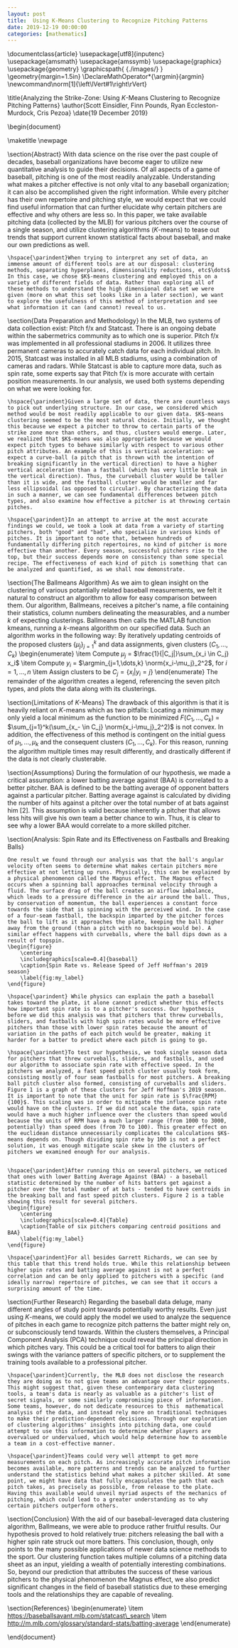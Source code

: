 ```yaml
---
layout: post
title:  Using K-Means Clustering to Recognize Pitching Patterns
date: 2019-12-19 00:00:00
categories: [mathematics]
---
```


\documentclass{article}
\usepackage[utf8]{inputenc}
\usepackage{amsmath}
\usepackage{amssymb}
\usepackage{graphicx}
\usepackage{geometry}
\graphicspath{ {./images/} }
\geometry{margin=1.5in}
\DeclareMathOperator*{\argmin}{argmin}
\newcommand\norm[1]{\left\lVert#1\right\rVert}

\title{Analyzing the Strike-Zone: Using $K$-Means Clustering to Recognize Pitching Patterns}
\author{Scott Einsidler, Finn Pounds, Ryan Eccleston-Murdock, Cris Pezoa}
\date{19 December 2019}

\begin{document}

\maketitle
\newpage

\section{Abstract}
    With data science on the rise over the past couple of decades, baseball organizations have become eager to utilize new quantitative analysis to guide their decisions. Of all aspects of a game of baseball, pitching is one of the most readily analyzable. Understanding what makes a pitcher effective is not only vital to any baseball organization; it can also be accomplished given the right information. While every pitcher has their own repertoire and pitching style, we would expect that we could find useful information that can further elucidate why certain pitchers are effective and why others are less so. In this paper, we take available pitching data (collected by the MLB) for various pitchers over the course of a single season, and utilize clustering algorithms ($K$-means) to tease out trends that support current known statistical facts about baseball, and make our own predictions as well.
    
    \hspace{\parindent}When trying to interpret any set of data, an immense amount of different tools are at our disposal: clustering methods, separating hyperplanes, dimensionality reductions, etc$\dots$ In this case, we chose $K$-means clustering and employed this on a variety of different fields of data. Rather than exploring all of these methods to understand the high dimensional data set we were given (more on what this set looks like in a later section), we want to explore the usefulness of this method of interpretation and see what information it can (and cannot) reveal to us. 

\section{Data Preparation and Methodology}
    In the MLB, two systems of data collection exist: Pitch f/x and Statcast. There is an ongoing debate within the sabermetrics community as to which one is superior. Pitch f/x was implemented in all professional stadiums in 2006. It utilizes three permanent cameras to accurately catch data for each individual pitch. In 2015, Statcast was installed in all MLB stadiums, using a combination of cameras and radars. While Statcast is able to capture more data, such as spin rate, some experts say that Pitch f/x is more accurate with certain position measurements. In our analysis, we used both systems depending on what we were looking for. 
    
    \hspace{\parindent}Given a large set of data, there are countless ways to pick out underlying structure. In our case, we considered which method would be most readily applicable to our given data. $K$-means clustering seemed to be the most natural choice. Initially, we thought this because we expect a pitcher to throw to certain parts of the strike zone more than others, and thus, clusters would emerge. Later, we realized that $K$-means was also appropriate because we would expect pitch types to behave similarly with respect to various other pitch attributes. An example of this is vertical acceleration: we expect a curve-ball (a pitch that is thrown with the intention of breaking significantly in the vertical direction) to have a higher vertical acceleration than a fastball (which has very little break in the vertical direction). Thus, the curveball cluster would be taller than it is wide, and the fastball cluster would be smaller and far less ellipsoidal (as opposed to circular). By characterizing the data in such a manner, we can see fundamental differences between pitch types, and also examine how effective a pitcher is at throwing certain pitches.

    \hspace{\parindent}In an attempt to arrive at the most accurate findings we could, we took a look at data from a variety of starting pitchers, both "good" and "bad", who specialize in various kinds of pitches. It is important to note that, between hundreds of fundamentally differing pitch repertoires, no kind of pitcher is more effective than another. Every season, successful pitchers rise to the top, but their success depends more on consistency than some special recipe. The effectiveness of each kind of pitch is something that can be analyzed and quantified, as we shall now demonstrate.  
    
\section{The Ballmeans Algorithm}
    As we aim to glean insight on the clustering of various potantially related baseball measurements, we felt it natural to construct an algorithm to allow for easy comparison between them. Our algorithm, Ballmeans, receives a pitcher's name, a file containing their statistics, column numbers delineating the measurables, and a number $k$ of expecting clusterings. Ballmeans then calls the MATLAB function kmeans, running a $k$-means algorithm on our specified data. Such an algorithm works in the following way: By iteratively updating centroids of the proposed clusters $\{\mu_j\}_{j=1}^k$ and data assignments, given clusters $(C_1,\dots,C_k)$
    \begin{enumerate}
        \item Compute $\mu_j$ = $\frac{1}{|C_j|}\sum_{x_i \in C_j} x_i$
        \item Compute $y_i$ = $\argmin_{j=1,\dots,k} \norm{x_i-\mu_j}_2^2$, for $i=1,\dots,n$ 
        \item Assign clusters to be $C_j=\{x_i | y_i=j\}$
    \end{enumerate}
    The remainder of the algorithm creates a legend, referencing the seven pitch types, and plots the data along with its clusterings.  
    
\section{Limitations of $K$-Means}
    The drawback of this algorithm is that it is heavily reliant on $K$-means which as two pitfalls: Locating a minimum may only yield a local minimum as the function to be minimized $F(C_1,\dots,C_k)$ = $\sum_{j=1}^k(\sum_{x_- \in C_j} \norm{x_i-\mu_j}_2^2)$ is not convex. In addition, the effectiveness of this method is contingent on the initial guess of $\mu_1,\dots,\mu_k$ and the consequent clusters $(C_1,\dots,C_k)$. For this reason, running the algorithm multiple times may result differently, and  drastically different if the data is not clearly clusterable.
    
\section{Assumptions}
    During the formulation of our hypothesis, we made a critical assumption: a lower batting average against (BAA) is correlated to a better pitcher. BAA is defined to be the batting average of opponent batters against a particular pitcher. Batting average against is calculated by dividing the number of hits against a pitcher over the total number of at bats against him [2]. This assumption is valid because inherently a pitcher that allows less hits will give his own team a better chance to win. Thus, it is clear to see why a lower BAA would correlate to a more skilled pitcher.
    
\section{Analysis: Spin Rate and its Effectiveness on Fastballs and Breaking Balls}
    
    One result we found through our analysis was that the ball's angular velocity often seems to determine what makes certain pitchers more effective at not letting up runs. Physically, this can be explained by a physical phenomenon called the Magnus effect. The Magnus effect occurs when a spinning ball approaches terminal velocity through a fluid. The surface drag of the ball creates an airflow imbalance, which leads to a pressure difference in the air around the ball. Thus, by conservation of momentum, the ball experiences a constant force towards the side that is spinning with the perceived wind. In the case of a four-seam fastball, the backspin imparted by the pitcher forces the ball to lift as it approaches the plate, keeping the ball higher away from the ground (than a pitch with no backspin would be). A similar effect happens with curveballs, where the ball dips down as a result of topspin. 
    \begin{figure}
        \centering
        \includegraphics[scale=0.4]{baseball}
        \caption{Spin Rate vs. Release Speed of Jeff Hoffman's 2019 season}
        \label{fig:my_label}
    \end{figure}
    
    \hspace{\parindent} While physics can explain the path a baseball takes toward the plate, it alone cannot predict whether this effects how important spin rate is to a pitcher's success. Our hypothesis before we did this analysis was that pitchers that threw curveballs, sliders, and fastballs with high spin rates would be more effective pitchers than those with lower spin rates because the amount of variation in the paths of each pitch would be greater, making it harder for a batter to predict where each pitch is going to go. 

    \hspace{\parindent}To test our hypothesis, we took single season data for pitchers that threw curveballs, sliders, and fastballs, and used our algorithm to associate spin rate with effective speed. In the pitchers we analyzed, a fast speed pitch cluster usually took form, consisting mostly of four seam fastballs for most pitchers. A breaking ball pitch cluster also formed, consisting of curveballs and sliders. Figure 1 is a graph of these clusters for Jeff Hoffman's 2019 season. It is important to note that the unit for spin rate is $\frac{RPM}{100}$. This scaling was in order to mitigate the influence spin rate would have on the clusters. If we did not scale the data, spin rate would have a much higher influence over the clusters than speed would because the units of RPM have a much larger range (from 1000 to 3000, potentially) than speed does (from 70 to 100). This greater effect on the euclidean distance unnecessarily complicates the calculations $K$-means depends on. Though dividing spin rate by 100 is not a perfect solution, it was enough mitigate scale skew in the clusters of pitchers we examined enough for our analysis. 
    
    
    \hspace{\parindent}After running this on several pitchers, we noticed that ones with lower Batting Average Against (BAA) - a baseball statistic determined by the number of hits batters get against a pitcher over the total number of at bats - tended to have centroids in the breaking ball and fast speed pitch clusters. Figure 2 is a table showing this result for several pitchers. 
    \begin{figure}
        \centering
        \includegraphics[scale=0.4]{Table}
        \caption{Table of six pitchers comparing centroid positions and BAA}
        \label{fig:my_label}
    \end{figure}
    
    \hspace{\parindent}For all besides Garrett Richards, we can see by this table that this trend holds true. While this relationship between higher spin rates and batting average against is not a perfect correlation and can be only applied to pitchers with a specific (and ideally narrow) repertoire of pitches, we can see that it occurs a surprising amount of the time. 

\section{Further Research}
    Regarding the baseball data deluge, many different angles of study point towards potentially worthy results. Even just using $K$-means, we could apply the model we used to analyze the sequence of pitches in each game to recognize pitch patterns the batter might rely on, or subconsciously tend towards. Within the clusters themselves, a Principal Component Analysis (PCA) technique could reveal the principal direction in which pitches vary. This could be a critical tool for batters to align their swings with the variance patters of specific pitchers, or to supplement the training tools available to a professional pitcher.
    
    \hspace{\parindent}Currently, the MLB does not disclose the research they are doing as to not give teams an advantage over their opponents. This might suggest that, given these contemporary data clustering tools, a team's data is nearly as valuable as a pitcher's list of secret signals, or some similarly compromising piece of information. Some teams, however, do not dedicate resources to this  mathematical analysis of the data, and instead rely more on traditional techniques to make their prediction-dependent decisions. Through our exploration of clustering algorithms' insights into pitching data, one could attempt to use this information to determine whether players are overvalued or undervalued, which would help determine how to assemble a team in a cost-effective manner. 
    
    \hspace{\parindent}Teams could very well attempt to get more measurements on each pitch. As increasingly accurate pitch information becomes available, more patterns and trends can be analyzed to further understand the statistics behind what makes a pitcher skilled. At some point, we might have data that fully encapsulates the path that each pitch takes, as precisely as possible, from release to the plate. Having this available would unveil myriad aspects of the mechanics of pitching, which could lead to a greater understanding as to why certain pitchers outperform others. 
    
\section{Conclusion}
    With the aid of our baseball-leveraged data clustering algorithm, Ballmeans, we were able to produce rather fruitful results. Our hypothesis proved to hold relatively true: pitchers releasing the ball with a higher spin rate struck out more batters. This conclusion, though, only points to the many possible applications of newer data science methods to the sport. Our clustering function takes multiple columns of a pitching data sheet as an input, yielding a wealth of potentially interesting combinations. So, beyond our prediction that attributes the success of these various pitchers to the physical phenomenon the Magnus effect, we also predict significant changes in the field of baseball statistics due to these emerging tools and the relationships they are capable of revealing.

\section{References}
    \begin{enumerate}
        \item https://baseballsavant.mlb.com/statcast\_search
        \item http://m.mlb.com/glossary/standard-stats/batting-average
    \end{enumerate}

\end{document}